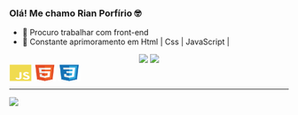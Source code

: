 ### Olá! Me chamo Rian Porfírio 🤓

- 🔭 Procuro trabalhar com front-end
- 🌱 Constante aprimoramento em Html | Css | JavaScript | 

<div align="center">
 <img height="180em" src="https://github-readme-stats.vercel.app/api?username=Rian-Porfirio&show_icons=true&theme=white_all_commits=true&count_private=true"/>
<img height="180em" src="https://github-readme-stats.vercel.app/api/top-langs/?username=Rian-Porfirio">
  <!--aaaaaaaaaaaaaaaaaaaa
a<img height="180em" widht="50px" src="https://github-readme-stats.vercel.app/api/top-langs/?username=Rian-Porfirio&layout=compact&langs_count=7&theme=tokyonight"/> -->
</div>


<div style="display: inline_block">
  <img align="center" alt="Rian-Js" height="30" width="40" src="https://raw.githubusercontent.com/devicons/devicon/master/icons/javascript/javascript-plain.svg">
 <!--<img align="center" alt="Rian-React" height="30" width="40" src="https://raw.githubusercontent.com/devicons/devicon/master/icons/react/react-original.svg">-->
  <img align="center" alt="Rian-HTML" height="30" width="40" src="https://raw.githubusercontent.com/devicons/devicon/master/icons/html5/html5-original.svg">
  <img align="center" alt="Rian-CSS" height="30" width="40" src="https://raw.githubusercontent.com/devicons/devicon/master/icons/css3/css3-original.svg">
</div>
<hr>
<div>
<a href="https://www.instagram.com/rian_porfirio/" target="_blank">
<img src="https://img.shields.io/badge/Instagram-E4405F?style=for-the-badge&logo=instagram&logoColor=white">
</a>
</div>
